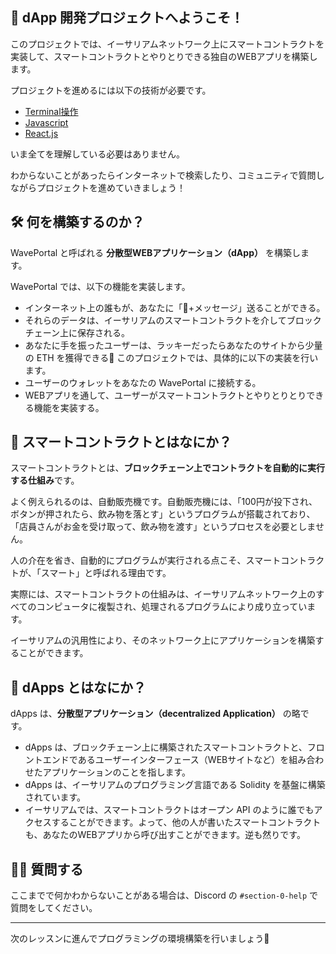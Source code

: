 👋 dApp 開発プロジェクトへようこそ！
-------------------

このプロジェクトでは、イーサリアムネットワーク上にスマートコントラクトを実装して、スマートコントラクトとやりとりできる独自のWEBアプリを構築します。

プロジェクトを進めるには以下の技術が必要です。
- [Terminal操作](https://qiita.com/ryouzi/items/f9dee1540a04a0bfb9a3)
- [Javascript](https://developer.mozilla.org/ja/docs/Web/JavaScript)
- [React.js](https://ja.reactjs.org/)

いま全てを理解している必要はありません。

わからないことがあったらインターネットで検索したり、コミュニティで質問しながらプロジェクトを進めていきましょう！

🛠 何を構築するのか？
---

WavePortal と呼ばれる **分散型WEBアプリケーション（dApp）** を構築します。

WavePortal では、以下の機能を実装します。
- インターネット上の誰もが、あなたに「👋+メッセージ」送ることができる。
- それらのデータは、イーサリアムのスマートコントラクトを介してブロックチェーン上に保存される。
- あなたに手を振ったユーザーは、ラッキーだったらあなたのサイトから少量の ETH を獲得できる🎉
このプロジェクトでは、具体的に以下の実装を行います。
- ユーザーのウォレットをあなたの WavePortal に接続する。
- WEBアプリを通して、ユーザーがスマートコントラクトとやりとりとりできる機能を実装する。

🥫 スマートコントラクトとはなにか？
---

スマートコントラクトとは、**ブロックチェーン上でコントラクトを自動的に実行する仕組み**です。

よく例えられるのは、自動販売機です。自動販売機には、「100円が投下され、ボタンが押されたら、飲み物を落とす」というプログラムが搭載されており、「店員さんがお金を受け取って、飲み物を渡す」というプロセスを必要としません。

人の介在を省き、自動的にプログラムが実行される点こそ、スマートコントラクトが、「スマート」と呼ばれる理由です。

実際には、スマートコントラクトの仕組みは、イーサリアムネットワーク上のすべてのコンピュータに複製され、処理されるプログラムにより成り立っています。

イーサリアムの汎用性により、そのネットワーク上にアプリケーションを構築することができます。

📱 dApps とはなにか？
---

dApps は、**分散型アプリケーション（decentralized Application）** の略です。
- dApps は、ブロックチェーン上に構築されたスマートコントラクトと、フロントエンドであるユーザーインターフェース（WEBサイトなど）を組み合わせたアプリケーションのことを指します。
- dApps は、イーサリアムのプログラミング言語である Solidity を基盤に構築されています。
- イーサリアムでは、スマートコントラクトはオープン API のように誰でもアクセスすることができます。よって、他の人が書いたスマートコントラクトも、あなたのWEBアプリから呼び出すことができます。逆も然りです。

🙋‍♂️ 質問する
---
ここまでで何かわからないことがある場合は、Discord の `#section-0-help` で質問をしてください。

-----
次のレッスンに進んでプログラミングの環境構築を行いましょう🎉
